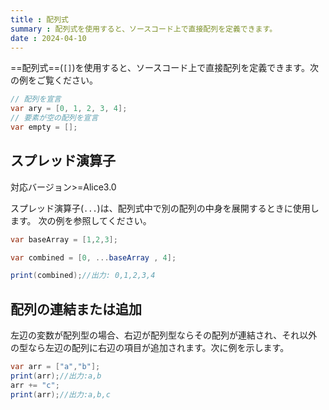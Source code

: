 ```yaml
---
title : 配列式
summary : 配列式を使用すると、ソースコード上で直接配列を定義できます。
date : 2024-04-10
---
```


==配列式==(`[]`)を使用すると、ソースコード上で直接配列を定義できます。次の例をご覧ください。

```cs title="AliceScript"
// 配列を宣言
var ary = [0, 1, 2, 3, 4];
// 要素が空の配列を宣言
var empty = [];
```

## スプレッド演算子
<span class="badge bg-success">対応バージョン>=Alice3.0</span>

スプレッド演算子(`...`)は、配列式中で別の配列の中身を展開するときに使用します。
次の例を参照してください。

```cs title="AliceScript"
var baseArray = [1,2,3];

var combined = [0, ...baseArray , 4];

print(combined);//出力: 0,1,2,3,4
```

## 配列の連結または追加
左辺の変数が配列型の場合、右辺が配列型ならその配列が連結され、それ以外の型なら左辺の配列に右辺の項目が追加されます。次に例を示します。

```cs title="AliceScript"
var arr = ["a","b"];
print(arr);//出力:a,b
arr += "c";
print(arr);//出力:a,b,c
```
